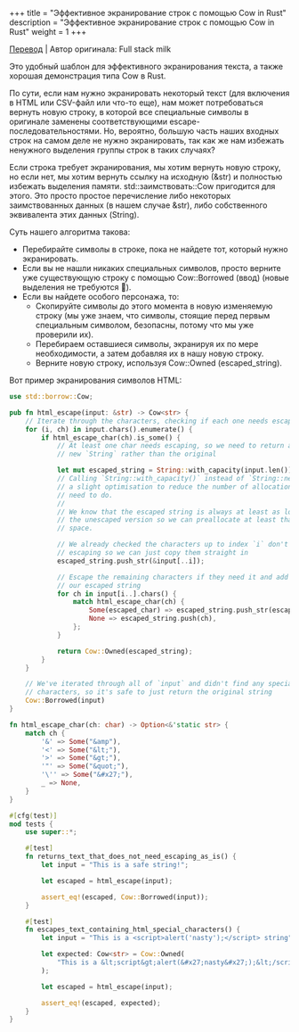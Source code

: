 +++
title = "Эффективное экранирование строк с помощью Cow in Rust"
description = "Эффективное экранирование строк с помощью Cow in Rust"
weight = 1
+++

[Перевод](https://fullstackmilk.dev/efficiently_escaping_strings_using_cow_in_rust/) | Автор оригинала: Full stack milk

Это удобный шаблон для эффективного экранирования текста, а также хорошая демонстрация типа Cow в Rust.

По сути, если нам нужно экранировать некоторый текст (для включения в HTML или CSV-файл или что-то еще), нам может потребоваться вернуть новую строку, в которой все специальные символы в оригинале заменены соответствующими escape-последовательностями. Но, вероятно, большую часть наших входных строк на самом деле не нужно экранировать, так как же нам избежать ненужного выделения группы строк в таких случаях?

Если строка требует экранирования, мы хотим вернуть новую строку, но если нет, мы хотим вернуть ссылку на исходную (&str) и полностью избежать выделения памяти. std::заимствовать::Cow пригодится для этого. Это просто простое перечисление либо некоторых заимствованных данных (в нашем случае &str), либо собственного эквивалента этих данных (String).

Суть нашего алгоритма такова:

- Перебирайте символы в строке, пока не найдете тот, который нужно экранировать.
- Если вы не нашли никаких специальных символов, просто верните уже существующую строку с помощью Cow::Borrowed (ввод) (новые выделения не требуются 🎉).
- Если вы найдете особого персонажа, то:
    - Скопируйте символы до этого момента в новую изменяемую строку (мы уже знаем, что символы, стоящие перед первым специальным символом, безопасны, потому что мы уже проверили их).
    - Перебираем оставшиеся символы, экранируя их по мере необходимости, а затем добавляя их в нашу новую строку.
    - Верните новую строку, используя Cow::Owned (escaped_string).

Вот пример экранирования символов HTML: 

```rust
use std::borrow::Cow;

pub fn html_escape(input: &str) -> Cow<str> {
    // Iterate through the characters, checking if each one needs escaping
    for (i, ch) in input.chars().enumerate() {
        if html_escape_char(ch).is_some() {
            // At least one char needs escaping, so we need to return a brand
            // new `String` rather than the original

            let mut escaped_string = String::with_capacity(input.len());
            // Calling `String::with_capacity()` instead of `String::new()` is
            // a slight optimisation to reduce the number of allocations we
            // need to do.
            //
            // We know that the escaped string is always at least as long as
            // the unescaped version so we can preallocate at least that much
            // space.

            // We already checked the characters up to index `i` don't need
            // escaping so we can just copy them straight in
            escaped_string.push_str(&input[..i]);

            // Escape the remaining characters if they need it and add them to
            // our escaped string
            for ch in input[i..].chars() {
                match html_escape_char(ch) {
                    Some(escaped_char) => escaped_string.push_str(escaped_char),
                    None => escaped_string.push(ch),
                };
            }

            return Cow::Owned(escaped_string);
        }
    }

    // We've iterated through all of `input` and didn't find any special
    // characters, so it's safe to just return the original string
    Cow::Borrowed(input)
}

fn html_escape_char(ch: char) -> Option<&'static str> {
    match ch {
        '&' => Some("&amp"),
        '<' => Some("&lt;"),
        '>' => Some("&gt;"),
        '"' => Some("&quot;"),
        '\'' => Some("&#x27;"),
        _ => None,
    }
}

#[cfg(test)]
mod tests {
    use super::*;

    #[test]
    fn returns_text_that_does_not_need_escaping_as_is() {
        let input = "This is a safe string!";

        let escaped = html_escape(input);

        assert_eq!(escaped, Cow::Borrowed(input));
    }

    #[test]
    fn escapes_text_containing_html_special_characters() {
        let input = "This is a <script>alert('nasty');</script> string";

        let expected: Cow<str> = Cow::Owned(
            "This is a &lt;script&gt;alert(&#x27;nasty&#x27;);&lt;/script&gt; string".to_string(),
        );

        let escaped = html_escape(input);

        assert_eq!(escaped, expected);
    }
}
```
